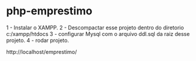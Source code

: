 # php-emprestimo
1 - Instalar o XAMPP.
2 - Descompactar esse projeto dentro do diretorio c:/xampp/htdocs
3 - configurar Mysql com o arquivo ddl.sql da raiz desse projeto.
4 - rodar projeto.

http://localhost/emprestimo/
